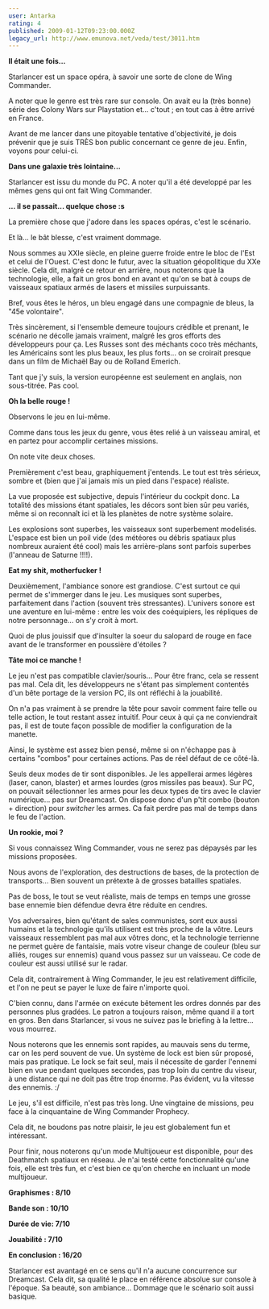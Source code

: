 ```yaml
---
user: Antarka
rating: 4
published: 2009-01-12T09:23:00.000Z
legacy_url: http://www.emunova.net/veda/test/3011.htm
---
```

**Il était une fois...**  

  

Starlancer est un space opéra, à savoir une sorte de clone de Wing Commander.  

  

A noter que le genre est très rare sur console. On avait eu la (très bonne) série des Colony Wars sur Playstation et... c'tout ; en tout cas à être arrivé en France.  

  

Avant de me lancer dans une pitoyable tentative d'objectivité, je dois prévenir que je suis TRÈS bon public concernant ce genre de jeu. Enfin, voyons pour celui-ci.  

  

**Dans une galaxie très lointaine...**  

  

Starlancer est issu du monde du PC. A noter qu'il a été developpé par les mêmes gens qui ont fait Wing Commander.  

  

**... il se passait... quelque chose :s**  

  

La première chose que j'adore dans les spaces opéras, c'est le scénario.  

  

Et là... le bât blesse, c'est vraiment dommage.  

  

Nous sommes au XXIe siècle, en pleine guerre froide entre le bloc de l'Est et celui de l'Ouest. C'est donc le futur, avec la situation géopolitique du XXe siècle. Cela dit, malgré ce retour en arrière, nous noterons que la technologie, elle, a fait un gros bond en avant et qu'on se bat à coups de vaisseaux spatiaux armés de lasers et missiles surpuissants.  

  

Bref, vous êtes le héros, un bleu engagé dans une compagnie de bleus, la "45e volontaire".  

  

Très sincèrement, si l'ensemble demeure toujours crédible et prenant, le scénario ne décolle jamais vraiment, malgré les gros efforts des développeurs pour ça. Les Russes sont des méchants coco très méchants, les Américains sont les plus beaux, les plus forts... on se croirait presque dans un film de Michaël Bay ou de Rolland Emerich.  

  

Tant que j'y suis, la version européenne est seulement en anglais, non sous-titrée. Pas cool.  

  

**Oh la belle rouge !**  

  

Observons le jeu en lui-même.  

  

Comme dans tous les jeux du genre, vous êtes relié à un vaisseau amiral, et en partez pour accomplir certaines missions.  

  

On note vite deux choses.  

  

Premièrement c'est beau, graphiquement j'entends. Le tout est très sérieux, sombre et (bien que j'ai jamais mis un pied dans l'espace) réaliste.  

  

La vue proposée est subjective, depuis l'intérieur du cockpit donc. La totalité des missions étant spatiales, les décors sont bien sûr peu variés, même si on reconnaît ici et là les planètes de notre système solaire.  

  

Les explosions sont superbes, les vaisseaux sont superbement modelisés. L'espace est bien un poil vide (des météores ou débris spatiaux plus nombreux auraient été cool) mais les arrière-plans sont parfois superbes (l'anneau de Saturne !!!!).  

  

**Eat my shit, motherfucker !**  

  

Deuxièmement, l'ambiance sonore est grandiose. C'est surtout ce qui permet de s'immerger dans le jeu. Les musiques sont superbes, parfaitement dans l'action (souvent très stressantes). L'univers sonore est une aventure en lui-même : entre les voix des coéquipiers, les répliques de notre personnage... on s'y croit à mort.  

  

Quoi de plus jouissif que d'insulter la soeur du salopard de rouge en face avant de le transformer en poussière d'étoiles ?  

  

**Tâte moi ce manche !**  

  

Le jeu n'est pas compatible clavier/souris... Pour être franc, cela se ressent pas mal. Cela dit, les développeurs ne s'étant pas simplement contentés d'un bête portage de la version PC, ils ont réfléchi à la jouabilité.  

  

On n'a pas vraiment à se prendre la tête pour savoir comment faire telle ou telle action, le tout restant assez intuitif. Pour ceux à qui ça ne conviendrait pas, il est de toute façon possible de modifier la configuration de la manette.  

  

Ainsi, le système est assez bien pensé, même si on n'échappe pas à certains "combos" pour certaines actions. Pas de réel défaut de ce côté-là.  

  

Seuls deux modes de tir sont disponibles. Je les appellerai armes légères (laser, canon, blaster) et armes lourdes (gros missiles pas beaux). Sur PC, on pouvait sélectionner les armes pour les deux types de tirs avec le clavier numérique... pas sur Dreamcast. On dispose donc d'un p'tit combo (bouton + direction) pour _switcher_ les armes. Ca fait perdre pas mal de temps dans le feu de l'action.  

  

**Un rookie, moi ?**  

  

Si vous connaissez Wing Commander, vous ne serez pas dépaysés par les missions proposées.  

Nous avons de l'exploration, des destructions de bases, de la protection de transports... Bien souvent un prétexte à de grosses batailles spatiales.  

  

Pas de boss, le tout se veut réaliste, mais de temps en temps une grosse base ennemie bien défendue devra être réduite en cendres.  

  

Vos adversaires, bien qu'étant de sales communistes, sont eux aussi humains et la technologie qu'ils utilisent est très proche de la vôtre. Leurs vaisseaux ressemblent pas mal aux vôtres donc, et la technologie terrienne ne permet guère de fantaisie, mais votre viseur change de couleur (bleu sur alliés, rouges sur ennemis) quand vous passez sur un vaisseau. Ce code de couleur est aussi utilisé sur le radar.  

  

Cela dit, contrairement à Wing Commander, le jeu est relativement difficile, et l'on ne peut se payer le luxe de faire n'importe quoi.  

  

C'bien connu, dans l'armée on exécute bêtement les ordres donnés par des personnes plus gradées. Le patron a toujours raison, même quand il a tort en gros. Ben dans Starlancer, si vous ne suivez pas le briefing à la lettre... vous mourrez.  

  

Nous noterons que les ennemis sont rapides, au mauvais sens du terme, car on les perd souvent de vue. Un système de lock est bien sûr proposé, mais pas pratique. Le lock se fait seul, mais il nécessite de garder l'ennemi bien en vue pendant quelques secondes, pas trop loin du centre du viseur, à une distance qui ne doit pas être trop énorme. Pas évident, vu la vitesse des ennemis. :/   

  

Le jeu, s'il est difficile, n'est pas très long. Une vingtaine de missions, peu face à la cinquantaine de Wing Commander Prophecy.  

  

Cela dit, ne boudons pas notre plaisir, le jeu est globalement fun et intéressant.  

  

Pour finir, nous noterons qu'un mode Multijoueur est disponible, pour des Deathmatch spatiaux en réseau. Je n'ai testé cette fonctionnalité qu'une fois, elle est très fun, et c'est bien ce qu'on cherche en incluant un mode multijoueur.  

  

  

  

**Graphismes : 8/10**  

  

**Bande son : 10/10**  

  

**Durée de vie: 7/10**  

  

**Jouabilité : 7/10**  

  

**En conclusion : 16/20**  

  

Starlancer est avantagé en ce sens qu'il n'a aucune concurrence sur Dreamcast. Cela dit, sa qualité le place en référence absolue sur console à l'époque. Sa beauté, son ambiance... Dommage que le scénario soit aussi basique.